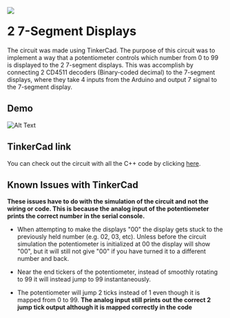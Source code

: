 
<img align="left" src="https://i.imgur.com/fUMdZvH.png">

# 2 7-Segment Displays

The circuit was made using TinkerCad. The purpose of this circuit was to implement a way that a potentiometer controls which number from 0 to 99 is displayed to the 2 7-segment displays. This was accomplish by connecting 2 CD4511 decoders (Binary-coded decimal) to the 7-segment displays, where they take 4 inputs from the Arduino and output 7 signal to the 7-segment display. 

## Demo

![Alt Text](https://i.imgur.com/hnJxPyK.gif "2 7-Segment displays controlled by 2 CD4511")

## TinkerCad link

You can check out the circuit with all the C++ code by clicking [here](https://www.tinkercad.com/things/fjrNXZbFBFk).




## Known Issues with TinkerCad

**These issues have to do with the simulation of the circuit and not the wiring or code. This is because the analog input of the potentiometer prints the correct number in the serial console.**

- When attempting to make the displays "00" the display gets stuck to the previously held number (e.g. 02, 03, etc). Unless before the circuit simulation the potentiometer is initialized at 00 the display will show "00", but it will still not give "00" if you have turned it to a different number and back.

- Near the end tickers of the potentiometer, instead of smoothly rotating to 99 it will instead jump to 99 instantaneously.

- The potentiometer will jump 2 ticks instead of 1 even though it is mapped from 0 to 99. **The analog input still prints out the correct 2 jump tick output although it is mapped correctly in the code**